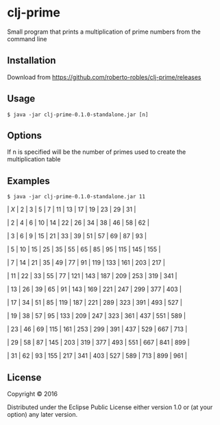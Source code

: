 # clj-prime

Small program that prints a multiplication of prime numbers from the command line

## Installation

Download from https://github.com/roberto-robles/clj-prime/releases

## Usage

    $ java -jar clj-prime-0.1.0-standalone.jar [n]

## Options
If n is specified will be the number of primes used to create the multiplication table


## Examples

    $ java -jar clj-prime-0.1.0-standalone.jar 11

|   *X*   |    2   |   3   |   5   |   7   |   11   |   13   |   17   |   19   |   23   |   29   |   31    |

|    2    |    4   |   6   |   10   |   14   |   22   |   26   |   34   |   38   |   46   |   58   |   62    |

|    3    |    6   |   9   |   15   |   21   |   33   |   39   |   51   |   57   |   69   |   87   |   93    |

|    5    |    10   |   15   |   25   |   35   |   55   |   65   |   85   |   95   |   115   |   145   |   155    |

|    7    |    14   |   21   |   35   |   49   |   77   |   91   |   119   |   133   |   161   |   203   |   217    |

|    11    |    22   |   33   |   55   |   77   |   121   |   143   |   187   |   209   |   253   |   319   |   341    |

|    13    |    26   |   39   |   65   |   91   |   143   |   169   |   221   |   247   |   299   |   377   |   403    |

|    17    |    34   |   51   |   85   |   119   |   187   |   221   |   289   |   323   |   391   |   493   |   527    |

|    19    |    38   |   57   |   95   |   133   |   209   |   247   |   323   |   361   |   437   |   551   |   589    |

|    23    |    46   |   69   |   115   |   161   |   253   |   299   |   391   |   437   |   529   |   667   |   713    |

|    29    |    58   |   87   |   145   |   203   |   319   |   377   |   493   |   551   |   667   |   841   |   899    |

|    31    |    62   |   93   |   155   |   217   |   341   |   403   |   527   |   589   |   713   |   899   |   961    |

## License

Copyright © 2016 

Distributed under the Eclipse Public License either version 1.0 or (at
your option) any later version.
